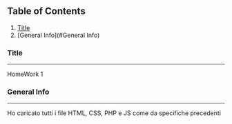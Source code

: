 ## Table of Contents
1. [Title](#Title)
2. [General Info](#General Info)

### Title
***
HomeWork 1

### General Info
***
Ho caricato tutti i file HTML, CSS, PHP e JS come da specifiche precedenti
